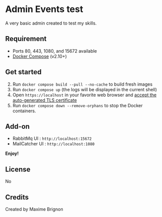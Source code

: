 # Admin Events test

A very basic admin created to test my skills.

## Requirement

* Ports 80, 443, 1080, and 15672 available
* [Docker Compose](https://docs.docker.com/compose/install/) (v2.10+)

## Get started

2. Run `docker compose build --pull --no-cache` to build fresh images
3. Run `docker compose up` (the logs will be displayed in the current shell)
4. Open `https://localhost` in your favorite web browser and [accept the auto-generated TLS certificate](https://stackoverflow.com/a/15076602/1352334)
5. Run `docker compose down --remove-orphans` to stop the Docker containers.

## Add-on

* RabbitMq UI : `http://localhost:15672`
* MailCatcher UI : `http://localhost:1080`

**Enjoy!**

## License

No

## Credits

Created by Maxime Brignon
